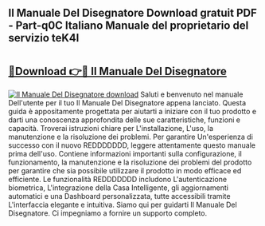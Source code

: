 ## Il Manuale Del Disegnatore Download gratuit PDF - Part-q0C Italiano Manuale del proprietario del servizio teK4l

# <h2><a href="http://dfelhz1.blite.top/?on=Il+Manuale+Del+Disegnatore">🔗Download 👉🔴 Il Manuale Del Disegnatore</a></h2>

[![Il Manuale Del Disegnatore download](https://i.imgur.com/lujVjoI.png)](http://dfelhz1.blite.top/?on=Il+Manuale+Del+Disegnatore)
Saluti e benvenuto nel manuale Dell'utente per il tuo Il Manuale Del Disegnatore appena lanciato. Questa guida è appositamente progettata per aiutarti a iniziare con il tuo prodotto e darti una conoscenza approfondita delle sue caratteristiche, funzioni e capacità. Troverai istruzioni chiare per L'installazione, L'uso, la manutenzione e la risoluzione dei problemi. Per garantire Un'esperienza di successo con il nuovo REDDDDDDD, leggere attentamente questo manuale prima dell'uso. Contiene informazioni importanti sulla configurazione, il funzionamento, la manutenzione e la risoluzione dei problemi del prodotto per garantire che sia possibile utilizzare il prodotto in modo efficace ed efficiente. Le funzionalità REDDDDDDD includono L'autenticazione biometrica, L'integrazione della Casa Intelligente, gli aggiornamenti automatici e una Dashboard personalizzata, tutte accessibili tramite L'interfaccia elegante e intuitiva. Siamo qui per guidarti Il Manuale Del Disegnatore. Ci impegniamo a fornire un supporto completo.
